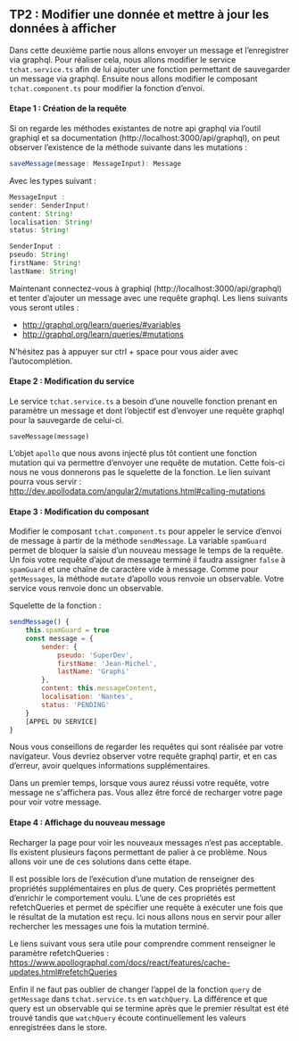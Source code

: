 ## TP2 : Modifier une donnée et mettre à jour les données à afficher

Dans cette deuxième partie nous allons envoyer un message et l’enregistrer via graphql. Pour réaliser cela, nous allons modifier le service `tchat.service.ts` afin de lui ajouter une fonction permettant de sauvegarder un message via graphql. Ensuite nous allons modifier le composant `tchat.component.ts` pour modifier la fonction d’envoi.

#### Etape 1 : Création de la requête

Si on regarde les méthodes existantes de notre api graphql via l’outil graphiql et sa documentation (http://localhost:3000/api/graphql), on peut observer l’existence de la méthode suivante dans les mutations :
 
```javascript
saveMessage(message: MessageInput): Message
```
 
Avec les types suivant :
 
```javascript
MessageInput :
sender: SenderInput!
content: String!
localisation: String!
status: String!

SenderInput :
pseudo: String!
firstName: String!
lastName: String!
```

Maintenant connectez-vous à graphiql (http://localhost:3000/api/graphql) et tenter d’ajouter un message avec une requête graphql. Les liens suivants vous seront utiles : 
- http://graphql.org/learn/queries/#variables 
- http://graphql.org/learn/queries/#mutations

N'hésitez pas à appuyer sur ctrl + space pour vous aider avec l’autocomplétion.

#### Etape 2 : Modification du service

Le service `tchat.service.ts` a besoin d’une nouvelle fonction prenant en paramètre un message et dont l’objectif est d’envoyer une requête graphql pour la sauvegarde de celui-ci.

```
saveMessage(message)
```

L’objet `apollo` que nous avons injecté plus tôt contient une fonction mutation qui va permettre d’envoyer une requête de mutation.  Cette fois-ci nous ne vous donnerons pas le squelette de la fonction. Le lien suivant pourra vous servir : http://dev.apollodata.com/angular2/mutations.html#calling-mutations

#### Etape 3 : Modification du composant

Modifier le composant `tchat.component.ts` pour appeler le service d’envoi de message à partir de la méthode `sendMessage`. La variable `spamGuard` permet de bloquer la saisie d’un nouveau message le temps de la requête. Un fois votre requête d’ajout de message terminé il faudra assigner `false` à `spamGuard` et une chaîne de caractère vide à message. Comme pour `getMessages`, la méthode `mutate` d’apollo vous renvoie un observable. Votre service vous renvoie donc un observable.

Squelette de la fonction :

```javascript
sendMessage() {
    this.spamGuard = true
    const message = {
        sender: {
            pseudo: 'SuperDev',
            firstName: 'Jean-Michel',
            lastName: 'Graphi'
        },
        content: this.messageContent,
        localisation: 'Nantes',
        status: 'PENDING'
    }
    [APPEL DU SERVICE]
}
```

Nous vous conseillons de regarder les requêtes qui sont réalisée par votre navigateur. Vous devriez observer votre requête graphql partir, et en cas d’erreur, avoir quelques informations supplémentaires. 

Dans un premier temps, lorsque vous aurez réussi votre requête, votre message ne s'affichera pas. Vous allez être forcé de recharger votre page pour voir votre message.

#### Etape 4 : Affichage du nouveau message

Recharger la page pour voir les nouveaux messages n’est pas acceptable. Ils existent plusieurs façons permettant de palier à ce problème. Nous allons voir une de ces solutions dans cette étape.

Il est possible lors de l’exécution d’une mutation de renseigner des propriétés supplémentaires en plus de query. Ces propriétés permettent d’enrichir le comportement voulu. L’une de ces propriétés est refetchQueries et permet de spécifier une requête à exécuter une fois que le résultat de la mutation est reçu. Ici nous allons nous en servir pour aller rechercher les messages une fois la mutation terminé.

Le liens suivant vous sera utile pour comprendre comment renseigner le paramètre refetchQueries : https://www.apollographql.com/docs/react/features/cache-updates.html#refetchQueries

Enfin il ne faut pas oublier de changer l’appel de la fonction `query` de `getMessage` dans `tchat.service.ts` en `watchQuery`. La différence et que query est un observable qui se termine après que le premier résultat est été trouvé tandis que `watchQuery` écoute continuellement les valeurs enregistrées dans le store.
